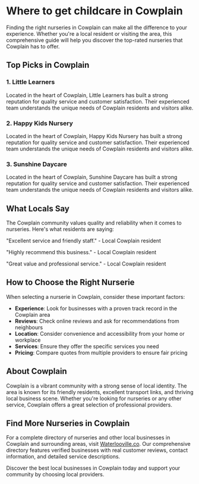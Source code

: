 # Where to get childcare in Cowplain

Finding the right nurseries in Cowplain can make all the difference to your experience. Whether you're a local resident or visiting the area, this comprehensive guide will help you discover the top-rated nurseries that Cowplain has to offer.

## Top Picks in Cowplain

### 1. Little Learners
Located in the heart of Cowplain, Little Learners has built a strong reputation for quality service and customer satisfaction. Their experienced team understands the unique needs of Cowplain residents and visitors alike.

### 2. Happy Kids Nursery
Located in the heart of Cowplain, Happy Kids Nursery has built a strong reputation for quality service and customer satisfaction. Their experienced team understands the unique needs of Cowplain residents and visitors alike.

### 3. Sunshine Daycare
Located in the heart of Cowplain, Sunshine Daycare has built a strong reputation for quality service and customer satisfaction. Their experienced team understands the unique needs of Cowplain residents and visitors alike.

## What Locals Say

The Cowplain community values quality and reliability when it comes to nurseries. Here's what residents are saying:

"Excellent service and friendly staff." - Local Cowplain resident

"Highly recommend this business." - Local Cowplain resident

"Great value and professional service." - Local Cowplain resident

## How to Choose the Right Nurserie

When selecting a nurserie in Cowplain, consider these important factors:

- **Experience**: Look for businesses with a proven track record in the Cowplain area
- **Reviews**: Check online reviews and ask for recommendations from neighbours
- **Location**: Consider convenience and accessibility from your home or workplace
- **Services**: Ensure they offer the specific services you need
- **Pricing**: Compare quotes from multiple providers to ensure fair pricing

## About Cowplain

Cowplain is a vibrant community with a strong sense of local identity. The area is known for its friendly residents, excellent transport links, and thriving local business scene. Whether you're looking for nurseries or any other service, Cowplain offers a great selection of professional providers.

## Find More Nurseries in Cowplain

For a complete directory of nurseries and other local businesses in Cowplain and surrounding areas, visit [Waterlooville.co](https://waterlooville.co). Our comprehensive directory features verified businesses with real customer reviews, contact information, and detailed service descriptions.

Discover the best local businesses in Cowplain today and support your community by choosing local providers.

